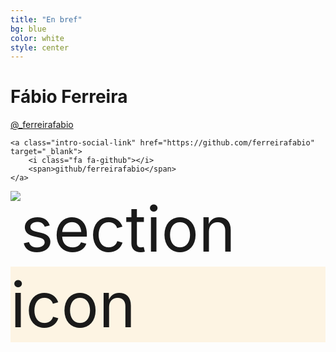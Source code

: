 ```yaml
---
title: "En bref"
bg: blue
color: white
style: center
---
```



# Fábio Ferreira

<div class="intro-social-links">
    <a class="intro-social-link twitter" href="http://twitter.com/_ferreirafabio" target="_blank">
        <i class="fa fa-twitter"></i>
        <span>@_ferreirafabio</span>
    </a>

    <a class="intro-social-link" href="https://github.com/ferreirafabio" target="_blank">
        <i class="fa fa-github"></i>
        <span>github/ferreirafabio</span>
    </a>
</div>



<span class="fa-stack subtlecircle" style="font-size:100px; background:rgba(255,166,0,0.1)">
	<img class="header-img" src="https://ferreirafabio.github.io/data/pic.gif" alt="section icon" />
</span>



